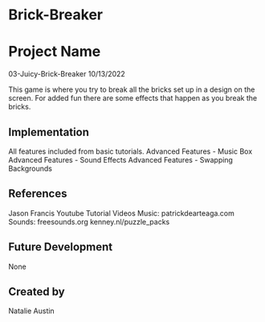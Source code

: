 # Brick-Breaker

# Project Name
03-Juicy-Brick-Breaker 
10/13/2022 

This game is where you try to break all the bricks set up in a design on the screen. For added fun there are some effects that happen as you break the bricks. 

## Implementation
All features included from basic tutorials. 
Advanced Features - Music Box
Advanced Features - Sound Effects 
Advanced Features - Swapping Backgrounds 

## References
Jason Francis Youtube Tutorial Videos 
Music: patrickdearteaga.com 
Sounds: freesounds.org 
kenney.nl/puzzle_packs

## Future Development
None 

## Created by
Natalie Austin
```
